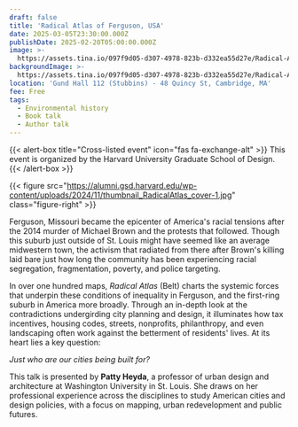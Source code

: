 ```yaml
---
draft: false
title: 'Radical Atlas of Ferguson, USA'
date: 2025-03-05T23:30:00.000Z
publishDate: 2025-02-20T05:00:00.000Z
image: >-
  https://assets.tina.io/097f9d05-d307-4978-823b-d332ea55d27e/Radical-Atlast-p40-key-5.jpg
backgroundImage: >-
  https://assets.tina.io/097f9d05-d307-4978-823b-d332ea55d27e/Radical-Atlast-p40-key-5.jpg
location: 'Gund Hall 112 (Stubbins) - 48 Quincy St, Cambridge, MA'
fee: Free
tags:
  - Environmental history
  - Book talk
  - Author talk
---
```


{{\< alert-box title="Cross-listed event" icon="fas fa-exchange-alt" >}} This event is organized by the Harvard University Graduate School of Design. {{\< /alert-box >}}

{{< figure src="https://alumni.gsd.harvard.edu/wp-content/uploads/2024/11/thumbnail_RadicalAtlas_cover-1.jpg" class="figure-right" >}}

Ferguson, Missouri became the epicenter of America's racial tensions after the 2014 murder of Michael Brown and the protests that followed. Though this suburb just outside of St. Louis might have seemed like an average midwestern town, the activism that radiated from there after Brown's killing laid bare just how long the community has been experiencing racial segregation, fragmentation, poverty, and police targeting.

In over one hundred maps, *Radical Atlas* (Belt) charts the systemic forces that underpin these conditions of inequality in Ferguson, and the first-ring suburb in America more broadly. Through an in-depth look at the contradictions undergirding city planning and design, it illuminates how tax incentives, housing codes, streets, nonprofits, philanthropy, and even landscaping often work against the betterment of residents' lives. At its heart lies a key question:

*Just who are our cities being built for?*

This talk is presented by **Patty Heyda**, a professor of urban design and architecture at Washington University in St. Louis. She draws on her professional experience across the disciplines to study American cities and design policies, with a focus on mapping, urban redevelopment and public futures.
